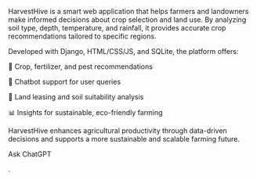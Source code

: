 HarvestHive is a smart web application that helps farmers and landowners make informed decisions about crop selection and land use. By analyzing soil type, depth, temperature, and rainfall, it provides accurate crop recommendations tailored to specific regions.

Developed with Django, HTML/CSS/JS, and SQLite, the platform offers:

🌱 Crop, fertilizer, and pest recommendations

🤖 Chatbot support for user queries

🧭 Land leasing and soil suitability analysis

📊 Insights for sustainable, eco-friendly farming

HarvestHive enhances agricultural productivity through data-driven decisions and supports a more sustainable and scalable farming future.










Ask ChatGPT

.
